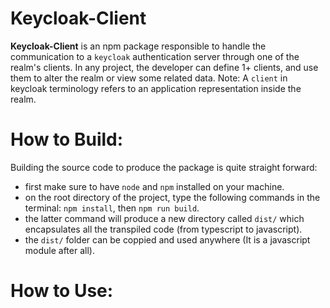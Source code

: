 # Keycloak-Client
**Keycloak-Client** is an npm package responsible to handle the communication to a `keycloak` authentication server through one of the realm's clients. In any project, the developer can define 1+ clients, and use them to alter the realm or view some related data. Note: A `client` in keycloak terminology refers to an application representation inside the realm. 

# How to Build:
Building the source code to produce the package is quite straight forward: 
* first make sure to have `node` and `npm` installed on your machine.
* on the root directory of the project, type the following commands in the terminal: `npm install`, then `npm run build`.
* the latter command will produce a new directory called `dist/` which encapsulates all the transpiled code (from typescript to javascript).
* the `dist/` folder can be coppied and used anywhere (It is a javascript module after all).


# How to Use:
